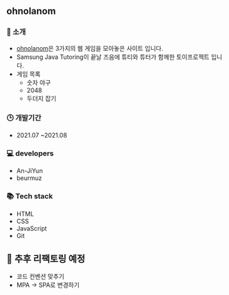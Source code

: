 ## ohnolanom
### 💎 소개
- [ohnolanom](https://beurmuz.github.io/ohnolanom/)은 3가지의 웹 게임을 모아놓은 사이트 입니다. 
- Samsung Java Tutoring이 끝날 즈음에 튜티와 튜터가 함께한 토이프로젝트 입니다. 
- 게임 목록
  - 숫자 야구
  - 2048
  - 두더지 잡기 

### 🕒 개발기간
- 2021.07 ~2021.08

### 💻 developers
- An-JiYun
- beurmuz

### 📚 Tech stack
- HTML
- CSS
- JavaScript
- Git

## 🔧 추후 리팩토링 예정 
- 코드 컨벤션 맞추기 
- MPA -> SPA로 변경하기 
